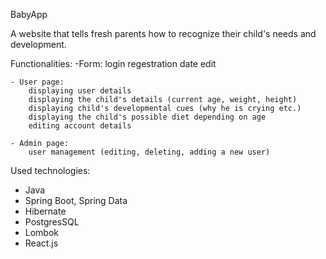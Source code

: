 BabyApp

A website that tells fresh parents how to recognize their child's needs and development.

Functionalities:
	-Form:
		login
		regestration
		date edit 

	- User page:
		displaying user details 
		displaying the child's details (current age, weight, height)
		displaying child's developmental cues (why he is crying etc.) 
		displaying the child's possible diet depending on age 
		editing account details
		
	- Admin page:
		user management (editing, deleting, adding a new user)

Used technologies:
- Java
- Spring Boot, Spring Data
- Hibernate
- PostgresSQL
- Lombok 
- React.js


